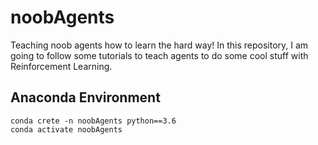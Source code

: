 
# noobAgents

Teaching noob agents how to learn the hard way! In this repository, I am going to follow some tutorials to teach agents to do some cool stuff with Reinforcement Learning.


## Anaconda Environment

	conda crete -n noobAgents python==3.6
	conda activate noobAgents